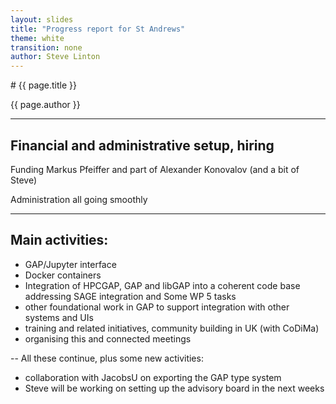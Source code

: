 ```yaml
---
layout: slides
title: "Progress report for St Andrews"
theme: white
transition: none
author: Steve Linton
---
```


<section data-markdown data-separator="^---\n" data-separator-vertical="^--\n">
# {{ page.title }}

{{ page.author }}

---
## Financial and administrative setup, hiring

Funding Markus Pfeiffer and part of Alexander Konovalov (and a bit of Steve)

Administration all going smoothly

---
## Main activities:

* GAP/Jupyter interface
* Docker containers
* Integration of HPCGAP, GAP and libGAP into a coherent code base addressing SAGE integration
  and Some WP 5 tasks
* other foundational work in GAP to support integration with other systems and UIs
* training and related initiatives, community building in UK (with CoDiMa)
* organising this and connected meetings

--
All these continue, plus some new activities:

- collaboration with JacobsU on exporting the GAP type system
- Steve will be working on setting up the advisory board in the next
  weeks

</section>
